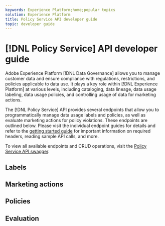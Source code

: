 ```yaml
---
keywords: Experience Platform;home;popular topics
solution: Experience Platform
title: Policy Service API developer guide
topic: developer guide
---
```


# [!DNL Policy Service] API developer guide

Adobe Experience Platform [!DNL Data Governance] allows you to manage customer data and ensure compliance with regulations, restrictions, and policies applicable to data use. It plays a key role within [!DNL Experience Platform] at various levels, including cataloging, data lineage, data usage labeling, data usage policies, and controlling usage of data for marketing actions.

The [!DNL Policy Service] API provides several endpoints that allow you to programmatically manage data usage labels and policies, as well as evaluate marketing actions for policy violations. These endpoints are outlined below. Please visit the individual endpoint guides for details and refer to the [getting started guide](./getting-started.md) for important information on required headers, reading sample API calls, and more.

To view all available endpoints and CRUD operations, visit the [Policy Service API swagger](https://www.adobe.io/apis/experienceplatform/home/api-reference.html#!acpdr/swagger-specs/dule-policy-service.yaml).

## Labels

## Marketing actions

## Policies

## Evaluation